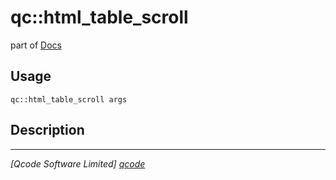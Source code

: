 qc::html_table_scroll
=====================

part of [Docs](../index.md)

Usage
-----
`qc::html_table_scroll args`

Description
-----------


----------------------------------
*[Qcode Software Limited] [qcode]*

[qcode]: http://www.qcode.co.uk "Qcode Software"